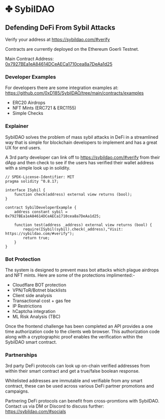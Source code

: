 # ✤ SybilDAO
## Defending DeFi From Sybil Attacks

Verify your address at https://sybildao.com/#verify

Contracts are currently deployed on the Ethereum Goerli Testnet.

Main Contract Address: [0x7927BEa1eA84614DCeAECa1710cea8a7DeAa1d25](https://goerli.etherscan.io/address/0x7927BEa1eA84614DCeAECa1710cea8a7DeAa1d25)

### Developer Examples

For developers there are some integration examples at:
https://github.com/0xD185/SybilDAO/tree/main/contracts/examples

- ERC20 Airdrops
- NFT Mints (ERC721 & ERC1155)
- Simple Checks

### Explainer

SybilDAO solves the problem of mass sybil attacks in DeFi in a streamlined way that is simple for blockchain developers to implement and has a great UX for end users.

A 3rd party developer can link off to https://sybildao.com/#verify from their dApp and then check to see if the users has verified their wallet address with a simple look up in solidity.

```
// SPDX-License-Identifier: MIT
pragma solidity ^0.8.17;
 
interface ISybil {
    function check(address) external view returns (bool);
}
 
contract SybilDeveloperExample {
    address constant sybil = 0x7927BEa1eA84614DCeAECa1710cea8a7DeAa1d25;
 
    function test(address _address) external view returns (bool) {
        require(ISybil(sybil).check(_address),"Visit: https://sybildao.com/#verify");
        return true;
    }
}

```
### Bot Protection

The system is designed to prevent mass bot attacks which plague airdrops and NFT mints. Here are some of the protections implimented:-

- Cloudflare BOT protection
- VPN/ToR/Botnet blacklists
- Client side analysis
- Transactional cost + gas fee
- IP Restrictions
- hCaptcha integration
- ML Risk Analysis (TBC)

Once the frontend challenge has been completed an API provides a one time authorization code to the clients web browser. This authorization code along with a cryptographic proof enables the verification within the SybilDAO smart contract.

### Partnerships

3rd party DeFi protocols can look up on-chain verified addresses from within their smart contract and get a true/false boolean response.

Whitelisted addresses are immutable and verifiable from any smart contract, these can be used across various DeFi partner promotions and campaigns.

Partnering DeFi protocols can benefit from cross-promtions with SybilDAO. Contact us via DM or Discord to discuss further:
https://sybildao.com/#socials
